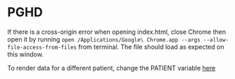 # PGHD
If there is a cross-origin error when opening index.html, close Chrome then open it by running `open /Applications/Google\ Chrome.app --args --allow-file-access-from-files` from terminal. The file should load as expected on this window. 

To render data for a different patient, change the PATIENT variable [here](https://github.com/drmohan/PGHD/blob/1719d2701f76391b0ff2cab0e5e05d123c455468/main.js#L10)
